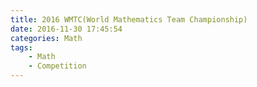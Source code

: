 ```yaml
---
title: 2016 WMTC(World Mathematics Team Championship)
date: 2016-11-30 17:45:54
categories: Math
tags:
    - Math
    - Competition
---
```


